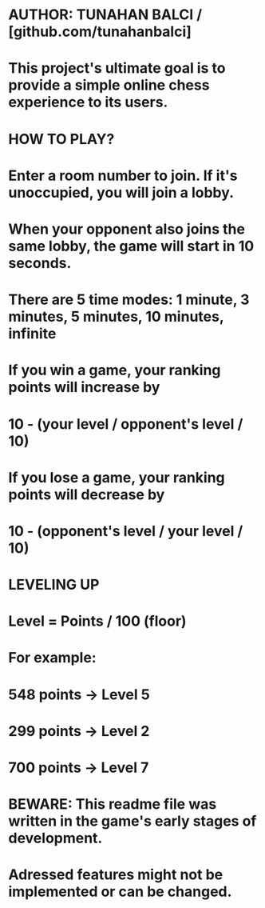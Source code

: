 #
#   AUTHOR: TUNAHAN BALCI / [github.com/tunahanbalci]
#
#   This project's ultimate goal is to provide a simple online chess experience to its users.
#
#
#   HOW TO PLAY?
#
#   Enter a room number to join. If it's unoccupied, you will join a lobby.
#   When your opponent also joins the same lobby, the game will start in 10 seconds.
#       
#   There are 5 time modes: 1 minute, 3 minutes, 5 minutes, 10 minutes, infinite
#
#   If you win a game, your ranking points will increase by
#   10 - (your level / opponent's level / 10)
#
#   If you lose a game, your ranking points will decrease by
#   10 - (opponent's level / your level / 10)
#
#
#   LEVELING UP
#
#   Level = Points / 100 (floor)
#   
#   For example: 
#   548 points -> Level 5
#   299 points -> Level 2
#   700 points -> Level 7
#   
#   
#   BEWARE: This readme file was written in the game's early stages of development.
#           Adressed features might not be implemented or can be changed.
#
